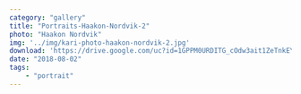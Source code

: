 ```yaml
---
category: "gallery"
title: "Portraits-Haakon-Nordvik-2"
photo: "Haakon Nordvik"
img: '../img/kari-photo-haakon-nordvik-2.jpg'
download: 'https://drive.google.com/uc?id=1GPPM0URDITG_cOdw3ait1ZeTnkEYlP_i&export=download'
date: "2018-08-02"
tags:
    - "portrait"
---
```


